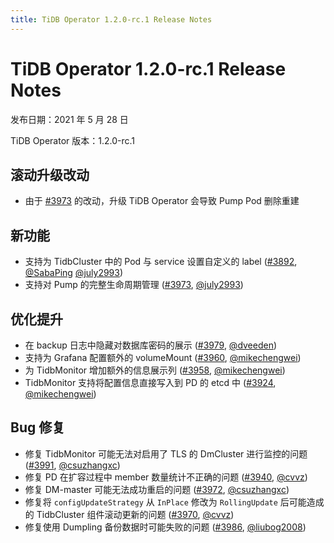 ```yaml
---
title: TiDB Operator 1.2.0-rc.1 Release Notes
---
```


# TiDB Operator 1.2.0-rc.1 Release Notes

发布日期：2021 年 5 月 28 日

TiDB Operator 版本：1.2.0-rc.1

## 滚动升级改动

- 由于 [#3973](https://github.com/pingcap/tidb-operator/pull/3973) 的改动，升级 TiDB Operator 会导致 Pump Pod 删除重建

## 新功能

- 支持为 TidbCluster 中的 Pod 与 service 设置自定义的 label ([#3892](https://github.com/pingcap/tidb-operator/pull/3892), [@SabaPing](https://github.com/SabaPing) [@july2993](https://github.com/july2993))
- 支持对 Pump 的完整生命周期管理 ([#3973](https://github.com/pingcap/tidb-operator/pull/3973), [@july2993](https://github.com/july2993))

## 优化提升

- 在 backup 日志中隐藏对数据库密码的展示 ([#3979](https://github.com/pingcap/tidb-operator/pull/3979), [@dveeden](https://github.com/dveeden))
- 支持为 Grafana 配置额外的 volumeMount ([#3960](https://github.com/pingcap/tidb-operator/pull/3960), [@mikechengwei](https://github.com/mikechengwei))
- 为 TidbMonitor 增加额外的信息展示列 ([#3958](https://github.com/pingcap/tidb-operator/pull/3958), [@mikechengwei](https://github.com/mikechengwei))
- TidbMonitor 支持将配置信息直接写入到 PD 的 etcd 中 ([#3924](https://github.com/pingcap/tidb-operator/pull/3924), [@mikechengwei](https://github.com/mikechengwei))

## Bug 修复

- 修复 TidbMonitor 可能无法对启用了 TLS 的 DmCluster 进行监控的问题 ([#3991](https://github.com/pingcap/tidb-operator/pull/3991), [@csuzhangxc](https://github.com/csuzhangxc))
- 修复 PD 在扩容过程中 member 数量统计不正确的问题 ([#3940](https://github.com/pingcap/tidb-operator/pull/3940), [@cvvz](https://github.com/cvvz))
- 修复 DM-master 可能无法成功重启的问题 ([#3972](https://github.com/pingcap/tidb-operator/pull/3972), [@csuzhangxc](https://github.com/csuzhangxc))
- 修复将 `configUpdateStrategy` 从 `InPlace` 修改为 `RollingUpdate` 后可能造成的 TidbCluster 组件滚动更新的问题 ([#3970](https://github.com/pingcap/tidb-operator/pull/3970), [@cvvz](https://github.com/cvvz))
- 修复使用 Dumpling 备份数据时可能失败的问题 ([#3986](https://github.com/pingcap/tidb-operator/pull/3986), [@liubog2008](https://github.com/liubog2008))
